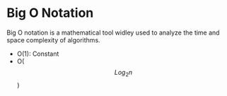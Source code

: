 # Big O Notation

Big O notation is a mathematical tool widley used to analyze the time and space complexity of algorithms. 
- O(1): Constant
- O($$Log_2 n$$)
